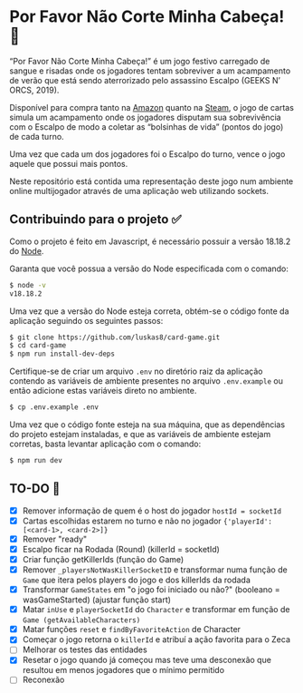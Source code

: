 # Por Favor Não Corte Minha Cabeça! 👻

“Por Favor Não Corte Minha Cabeça!” é um jogo festivo carregado de sangue e risadas onde os jogadores tentam sobreviver a um acampamento de verão que está sendo aterrorizado pelo assassino Escalpo (GEEKS N’ ORCS, 2019).

Disponível para compra tanto na [Amazon](https://www.amazon.com.br/Favor-Corte-Cabe%C3%A7a-Geeks-Orcs/dp/B07WW254FF) quanto na [Steam](https://steamcommunity.com/sharedfiles/filedetails/?id=2081192874), o jogo de cartas simula um acampamento onde os jogadores disputam sua sobrevivência com o Escalpo de modo a coletar as “bolsinhas de vida” (pontos do jogo) de cada turno.

Uma vez que cada um dos jogadores foi o Escalpo do turno, vence o jogo aquele que possui mais pontos.

Neste repositório está contida uma representação deste jogo num ambiente online multijogador através de uma aplicação web utilizando sockets.

## Contribuindo para o projeto ✅

Como o projeto é feito em Javascript, é necessário possuir a versão 18.18.2 do [Node](https://nodejs.org/en).

Garanta que você possua a versão do Node especificada com o comando:

```bash
$ node -v
v18.18.2
```

Uma vez que a versão do Node esteja correta, obtém-se o código fonte da aplicação seguindo os seguintes passos:

```bash
$ git clone https://github.com/luskas8/card-game.git
$ cd card-game
$ npm run install-dev-deps
```

Certifique-se de criar um arquivo `.env` no diretório raiz da aplicação contendo as variáveis de ambiente presentes no arquivo `.env.example` ou então adicione estas variáveis direto no ambiente.

```bash
$ cp .env.example .env
```

Uma vez que o código fonte esteja na sua máquina, que as dependências do projeto estejam instaladas, e que as variáveis de ambiente estejam corretas, basta levantar aplicação com o comando:

```bash
$ npm run dev
```

## TO-DO 📝

-   [x] Remover informação de quem é o host do jogador `hostId = socketId`
-   [x] Cartas escolhidas estarem no turno e não no jogador `{'playerId': [<card-1>, <card-2>]}`
-   [x] Remover "ready"
-   [x] Escalpo ficar na Rodada (Round) (killerId = socketId)
-   [x] Criar função getKillerIds (função do Game)
-   [x] Remover `_playersNotWasKillerSocketID` e transformar numa função de `Game` que itera pelos players do jogo e dos killerIds da rodada
-   [x] Transformar `GameStates` em "o jogo foi iniciado ou não?" (booleano = wasGameStarted) (ajustar função start)
-   [x] Matar `inUse` e `playerSocketId` do `Character` e transformar em função de `Game (getAvailableCharacters)`
-   [x] Matar funções `reset` e `findByFavoriteAction` de Character
-   [x] Começar o jogo retorna o `killerId` e atribuí a ação favorita para o Zeca
-   [ ] Melhorar os testes das entidades
-   [x] Resetar o jogo quando já começou mas teve uma desconexão que resultou em menos jogadores que o mínimo permitido
-   [ ] Reconexão
